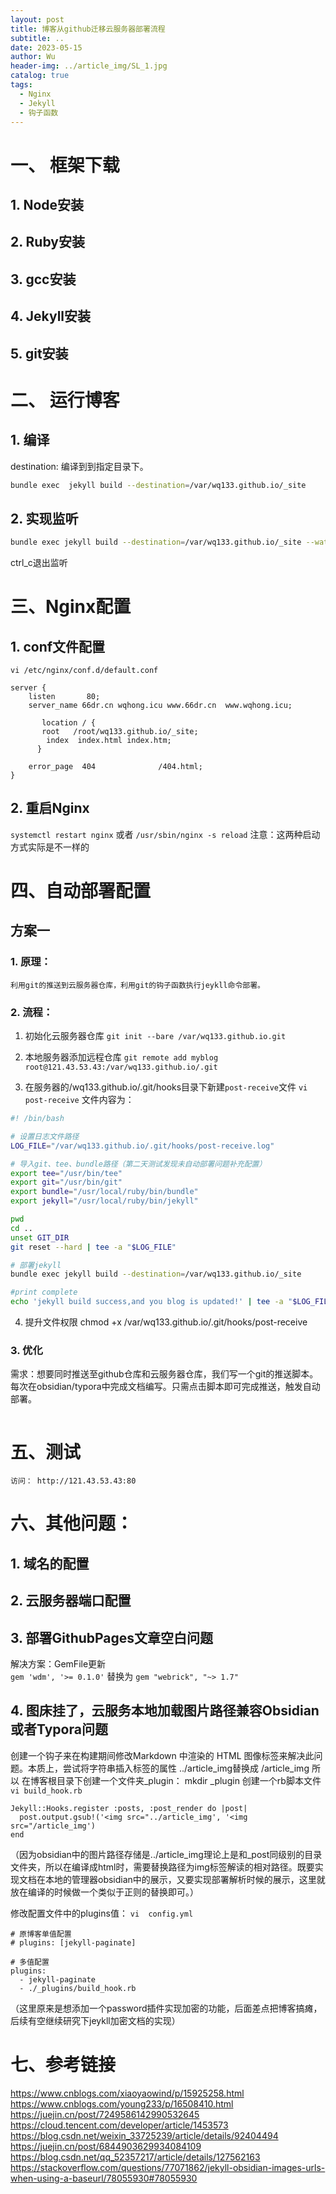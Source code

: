 ```yaml
---
layout: post
title: 博客从github迁移云服务器部署流程
subtitle: ..
date: 2023-05-15
author: Wu
header-img: ../article_img/SL_1.jpg
catalog: true
tags:
  - Nginx
  - Jekyll
  - 钩子函数
---
```

# 一、 框架下载

## 1. Node安装

## 2. Ruby安装

## 3. gcc安装

## 4. Jekyll安装

## 5. git安装

# 二、 运行博客

## 1. 编译
destination: 编译到到指定目录下。
```bash
bundle exec  jekyll build --destination=/var/wq133.github.io/_site
```

## 2. 实现监听
```bash
bundle exec jekyll build --destination=/var/wq133.github.io/_site --watch
```
ctrl_c退出监听

# 三、Nginx配置

## 1. conf文件配置
`vi /etc/nginx/conf.d/default.conf`
```
server {
    listen       80;
    server_name 66dr.cn wqhong.icu www.66dr.cn  www.wqhong.icu;
    
       location / {
       root   /root/wq133.github.io/_site;
        index  index.html index.htm;
      }

    error_page  404              /404.html; 
}
```

## 2. 重启Nginx
`systemctl restart nginx`
或者 `/usr/sbin/nginx -s reload`
注意：这两种启动方式实际是不一样的
# 四、自动部署配置

## 方案一

### 1. 原理：
	利用git的推送到云服务器仓库，利用git的钩子函数执行jeykll命令部署。
### 2. 流程：
1. 初始化云服务器仓库
 `git init --bare /var/wq133.github.io.git`
 
2. 本地服务器添加远程仓库
`git remote add myblog root@121.43.53.43:/var/wq133.github.io/.git`

3. 在服务器的/wq133.github.io/.git/hooks目录下新建`post-receive`文件
	```vi post-receive```
文件内容为：
```bash
#! /bin/bash

# 设置日志文件路径
LOG_FILE="/var/wq133.github.io/.git/hooks/post-receive.log"

# 导入git、tee、bundle路径（第二天测试发现未自动部署问题补充配置）
export tee="/usr/bin/tee"
export git="/usr/bin/git"
export bundle="/usr/local/ruby/bin/bundle"
export jekyll="/usr/local/ruby/bin/jekyll"

pwd
cd ..
unset GIT_DIR
git reset --hard | tee -a "$LOG_FILE"

# 部署jekyll
bundle exec jekyll build --destination=/var/wq133.github.io/_site

#print complete
echo 'jekyll build success,and you blog is updated!' | tee -a "$LOG_FILE"

```

4. 提升文件权限
chmod +x /var/wq133.github.io/.git/hooks/post-receive

### 3. 优化
需求：想要同时推送至github仓库和云服务器仓库，我们写一个git的推送脚本。每次在obsidian/typora中完成文档编写。只需点击脚本即可完成推送，触发自动部署。
```python

```

# 五、测试 
	访问： http://121.43.53.43:80


# 六、其他问题：
## 1. 域名的配置


## 2. 云服务器端口配置



## 3. 部署GithubPages文章空白问题
解决方案：GemFile更新  
`gem 'wdm', '>= 0.1.0'`
替换为
`gem "webrick", "~> 1.7"`

## 4. 图床挂了，云服务本地加载图片路径兼容Obsidian或者Typora问题

 创建一个钩子来在构建期间修改Markdown 中渲染的 HTML 图像标签来解决此问题。本质上，尝试将字符串插入标签的属性 ../article_img替换成 /article_img
 所以 在博客根目录下创建一个文件夹_plugin：
 mkdir _plugin
 创建一个rb脚本文件
`vi build_hook.rb`
```
Jekyll::Hooks.register :posts, :post_render do |post|
  post.output.gsub!('<img src="../article_img', '<img src="/article_img')
end
```
（因为obsidian中的图片路径存储是../article_img理论上是和_post同级别的目录文件夹，所以在编译成html时，需要替换路径为img标签解读的相对路径。既要实现文档在本地的管理器obsidian中的展示，又要实现部署解析时候的展示，这里就放在编译的时候做一个类似于正则的替换即可。）

修改配置文件中的plugins值：
`vi  config.yml`
```
# 原博客单值配置
# plugins: [jekyll-paginate]

# 多值配置
plugins:
  - jekyll-paginate
  - ./_plugins/build_hook.rb
```
（这里原来是想添加一个password插件实现加密的功能，后面差点把博客搞瘫，后续有空继续研究下jeykll加密文档的实现）

# 七、参考链接
https://www.cnblogs.com/xiaoyaowind/p/15925258.html
https://www.cnblogs.com/young233/p/16508410.html
https://juejin.cn/post/7249586142990532645
https://cloud.tencent.com/developer/article/1453573
https://blog.csdn.net/weixin_33725239/article/details/92404494
https://juejin.cn/post/6844903629934084109
https://blog.csdn.net/qq_52357217/article/details/127562163
https://stackoverflow.com/questions/77071862/jekyll-obsidian-images-urls-when-using-a-baseurl/78055930#78055930